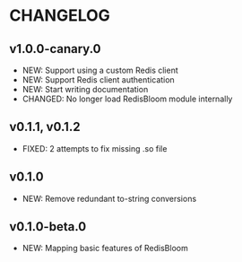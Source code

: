 # CHANGELOG

## v1.0.0-canary.0

- NEW: Support using a custom Redis client
- NEW: Support Redis client authentication
- NEW: Start writing documentation
- CHANGED: No longer load RedisBloom module internally

## v0.1.1, v0.1.2

- FIXED: 2 attempts to fix missing .so file

## v0.1.0

- NEW: Remove redundant to-string conversions

## v0.1.0-beta.0

- NEW: Mapping basic features of RedisBloom
